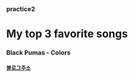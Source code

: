 ### practice2

# My top 3 favorite songs
### Black Pumas - Colors 
#### [블로그주소](https://www.youtube.com/watch?v=0G383538qzQ&list=RDU2JMCxOmjRk&index=3)

